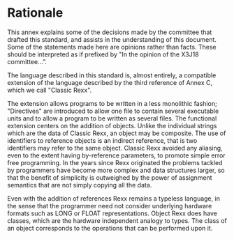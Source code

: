# Rationale

This annex explains some of the decisions made by the committee that drafted this standard, and assists
in the understanding of this document. Some of the statements made here are opinions rather than facts.
These should be interpreted as if prefixed by "In the opinion of the X3J18 committee...”.

The language described in this standard is, almost entirely, a compatible extension of the language
described by the third reference of Annex C, which we call "Classic Rexx".

The extension allows programs to be written in a less monolithic fashion; "Directives" are introduced to
allow one file to contain several executable units and to allow a program to be written as several files.
The functional extension centers on the addition of objects. Unlike the individual strings which are the
data of Classic Rexx, an object may be composite. The use of identifiers to reference objects is an
indirect reference, that is two identifiers may refer to the same object. Classic Rexx avoided any aliasing,
even to the extent having by-reference parameters, to promote simple error free programming. In the
years since Rexx originated the problems tackled by programmers have become more complex and data
structures larger, so that the benefit of simplicity is outweighed by the power of assignment semantics
that are not simply copying all the data.

Even with the addition of references Rexx remains a typeless language, in the sense that the
programmer need not consider underlying hardware formats such as LONG or FLOAT representations.
Object Rexx does have classes, which are the hardware independent analogy to types. The class of an
object corresponds to the operations that can be performed upon it.
